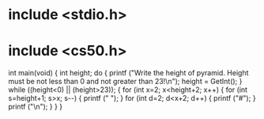 # include <stdio.h>
# include <cs50.h>

int main(void)
{
    int height;
    do
    {
        printf ("Write the height of pyramid. Height must be not less than 0 and not greater than 23!\n");
        height = GetInt();
    }
    while ((height<0) || (height>23));
    {
        for (int x=2; x<height+2; x++)
        {
            for (int s=height+1; s>x; s--)
            { 
                printf (" ");
            }
            for (int d=2; d<x+2; d++)
            {
                printf ("#");
            }  
        printf ("\n");
        }
    }
}
